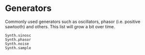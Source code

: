 # Generators

Commonly used generators such as oscillators, phasor (i.e. positive sawtooth)
and others. This list will grow a bit over time.

```@docs
Synth.sinosc
Synth.phasor
Synth.noise
Synth.sample
```


